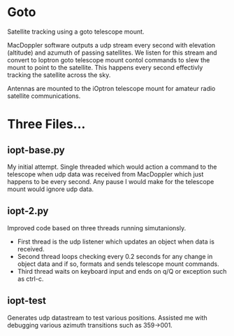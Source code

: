 # Goto
Satellite tracking using a goto telescope mount.

MacDoppler software outputs a udp stream every second with elevation (altitude) and azumuth of passing satellites. We listen for this stream and convert to Ioptron goto telescope mount contol commands to slew the mount to point to the satellite. This happens every second effectivly tracking the satellite across the sky.

Antennas are mounted to the iOptron telescope mount for amateur radio satellite communications.

# Three Files...

## iopt-base.py

My initial attempt. Single threaded which would action a command to the telescope when udp data was received from MacDoppler which just happens to be every second. Any pause I would make for the telescope mount would ignore udp data.

## iopt-2.py

Improved code based on three threads running simutanionsly. 
- First thread is the udp listener which updates an object when data is received.
- Second thread loops checking every 0.2 seconds for any change in object data and if so, formats and sends telescope mount commands. 
- Third thread waits on keyboard input and ends on q/Q or exception such as ctrl-c.

## iopt-test

Generates udp datastream to test various positions. Assisted me with debugging various azimuth transitions such as 359->001.

